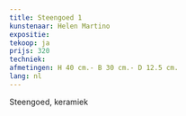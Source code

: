 ```yaml
---
title: Steengoed 1
kunstenaar: Helen Martino
expositie: 
tekoop: ja
prijs: 320
techniek: 
afmetingen: H 40 cm.- B 30 cm.- D 12.5 cm.
lang: nl
---
```


Steengoed, keramiek